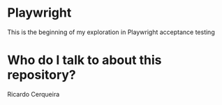 # Playwright

This is the beginning of my exploration in Playwright acceptance testing

# Who do I talk to about this repository?

Ricardo Cerqueira